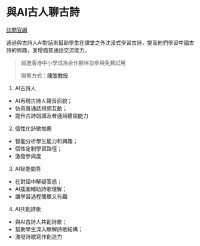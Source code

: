 # 與AI古人聊古詩 

[訪問官網](https://pilab-hkbu.github.io/AIPoets/)

通過與古詩人AI對話來幫助學生在課堂之外沈浸式學習古詩，提高他們學習中國古詩的興趣，並增強普通話交流能力。

> 誠邀香港中小學成為合作夥伴並參與免費試用
>
> 聯繫方式：[陳黎教授](https://www.comp.hkbu.edu.hk/~lichen/)
1. AI古詩人
- AI再現古詩人聲音面貌；
- 仿真普通話視頻互動；
- 提升古詩朗讀及普通話聽說能力

2. 個性化詩歌推薦
- 智能分析學生能力和興趣；
- 個性定制學習路徑；
- 激發參與度

3. AI智能問答
- 在對話中解疑答惑；
- AI插圖輔助詩歌理解；
- 讓學習過程簡單又有趣

4. AI共創詩歌
- 與AI古詩人共創詩歌；
- 幫助學生深入瞭解詩歌結構；
- 激發詩歌寫作創造力